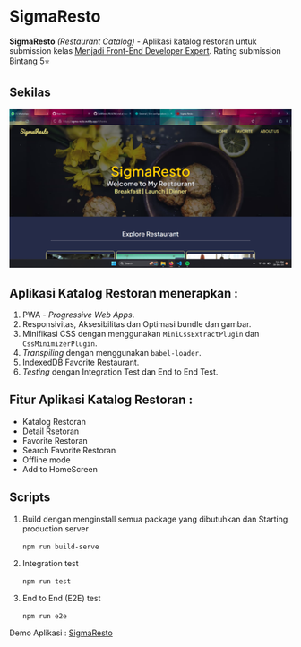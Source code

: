 # SigmaResto

**SigmaResto** *(Restaurant Catalog)* - Aplikasi katalog restoran untuk submission kelas [Menjadi Front-End Developer Expert](https://www.dicoding.com/academies/219). Rating submission Bintang 5⭐

## Sekilas

![Screencapture](./src/public/images/Screenshot.png)

## Aplikasi Katalog Restoran menerapkan :

1. PWA - *Progressive Web Apps*.
2. Responsivitas, Aksesibilitas dan Optimasi bundle dan gambar.
3. Minifikasi CSS dengan menggunakan `MiniCssExtractPlugin` dan `CssMinimizerPlugin`.
4. *Transpiling* dengan menggunakan `babel-loader`.
5. IndexedDB Favorite Restaurant.
6. *Testing* dengan Integration Test dan End to End Test.

## Fitur Aplikasi Katalog Restoran :
* Katalog Restoran
* Detail Rsetoran
* Favorite Restoran
* Search Favorite Restoran
* Offline mode
* Add to HomeScreen

## Scripts

1. Build dengan menginstall semua package yang dibutuhkan dan Starting production server

   `npm run build-serve`

2. Integration test

   `npm run test`

3. End to End (E2E) test

   `npm run e2e`

<p>Demo Aplikasi : <a href="https://sigma-resto.netlify.app/">SigmaResto</a></p>
